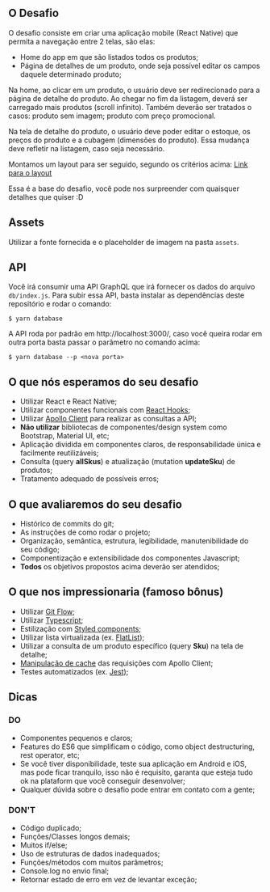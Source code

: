 ## O Desafio

O desafio consiste em criar uma aplicação mobile (React Native) que permita a navegação entre 2 telas, são elas:

- Home do app em que são listados todos os produtos;
- Página de detalhes de um produto, onde seja possível editar os campos daquele determinado produto;

Na home, ao clicar em um produto, o usuário deve ser redirecionado para a página de detalhe do produto. Ao chegar no fim da listagem, deverá ser carregado mais produtos (scroll infinito). Também deverão ser tratados o casos: produto sem imagem; produto com preço promocional.

Na tela de detalhe do produto, o usuário deve poder editar o estoque, os preços do produto e a cubagem (dimensões do produto). Essa mudança deve refletir na listagem, caso seja necessário.

Montamos um layout para ser seguido, segundo os critérios acima: [Link para o layout](https://www.figma.com/file/xyiC1zEYS117UdFX6uMqxt/?node-id=0%3A1)

Essa é a base do desafio, você pode nos surpreender com quaisquer detalhes que quiser :D

## Assets

Utilizar a fonte fornecida e o placeholder de imagem na pasta `assets`.

## API

Você irá consumir uma API GraphQL que irá fornecer os dados do arquivo `db/index.js`. Para subir essa API, basta instalar as dependências deste repositório e rodar o comando:

`$ yarn database`

A API roda por padrão em http://localhost:3000/, caso você queira rodar em outra porta basta passar o parâmetro no comando acima:

`$ yarn database --p <nova porta>`

## O que nós esperamos do seu desafio

- Utilizar React e React Native;
- Utilizar componentes funcionais com [React Hooks](https://pt-br.reactjs.org/docs/hooks-intro.html);
- Utilizar [Apollo Client](https://www.apollographql.com/docs/react/) para realizar as consultas a API;
- **Não utilizar** bibliotecas de componentes/design system como Bootstrap, Material UI, etc;
- Aplicação dividida em componentes claros, de responsabilidade única e facilmente reutilizáveis;
- Consulta (query **allSkus**) e atualização (mutation **updateSku**) de produtos;
- Tratamento adequado de possíveis erros;

## O que avaliaremos do seu desafio

- Histórico de commits do git;
- As instruções de como rodar o projeto;
- Organização, semântica, estrutura, legibilidade, manutenibilidade do seu código;
- Componentização e extensibilidade dos componentes Javascript;
- **Todos** os objetivos propostos acima deverão ser atendidos;

## O que nos impressionaria (famoso bônus)

- Utilizar [Git Flow](https://www.atlassian.com/git/tutorials/comparing-workflows/gitflow-workflow);
- Utilizar [Typescript](https://www.typescriptlang.org/);
- Estilização com [Styled components](https://styled-components.com/);
- Utilizar lista virtualizada (ex. [FlatList](https://reactnative.dev/docs/flatlist));
- Utilizar a consulta de um produto específico (query **Sku**) na tela de detalhe;
- [Manipulação de cache](https://www.apollographql.com/docs/react/caching/cache-interaction/) das requisições com Apollo Client;
- Testes automatizados (ex. [Jest](https://jestjs.io/docs/en/tutorial-react-native));

## Dicas

### DO

- Componentes pequenos e claros;
- Features do ES6 que simplificam o código, como object destructuring, rest operator, etc;
- Se você tiver disponibilidade, teste sua aplicação em Android e iOS, mas pode ficar tranquilo, isso não é requisito, garanta que esteja tudo ok na plataform que você conseguir desenvolver;
- Qualquer dúvida sobre o desafio pode entrar em contato com a gente;

### DON'T

- Código duplicado;
- Funções/Classes longos demais;
- Muitos if/else;
- Uso de estruturas de dados inadequados;
- Funções/métodos com muitos parâmetros;
- Console.log no envio final;
- Retornar estado de erro em vez de levantar exceção;
